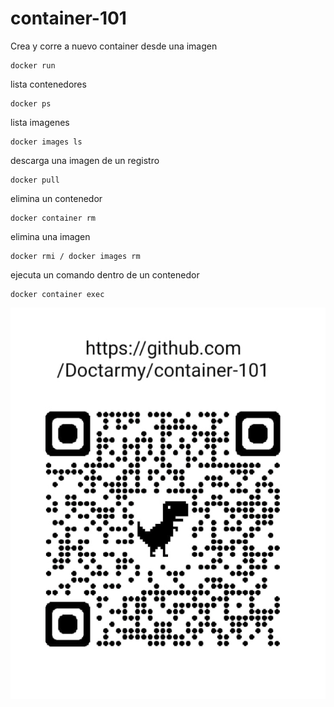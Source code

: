 # container-101

Crea y corre a nuevo container desde una imagen
```
docker run
```


lista contenedores
```
docker ps 
```

lista imagenes
```
docker images ls
```

descarga una imagen de un registro
```
docker pull
```

elimina un contenedor
```
docker container rm
```

elimina una imagen
```
docker rmi / docker images rm
```

ejecuta un comando dentro de un contenedor
```
docker container exec
```

![QR](img/qr-code.jpg)